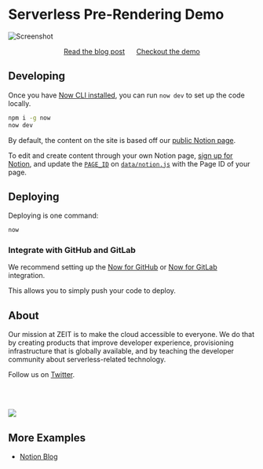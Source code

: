 # Serverless Pre-Rendering Demo

![Screenshot](https://assets.zeit.co/image/upload/v1556881767/front/blog/serverless-prerendering/screenshot.png)

<div align="center">
<a href="https://zeit.co/blog/serverless-pre-rendering">Read the blog post</a>
<span>&nbsp;&nbsp;&nbsp;&nbsp;</span>
<a href="https://spr-landing.zeit.sh">Checkout the demo</a>
</div>

## Developing

Once you have [Now CLI installed](https://zeit.co/download), you can run `now dev` to set up the code locally.

```bash
npm i -g now
now dev
```
By default, the content on the site is based off our [public Notion page](https://www.notion.so/zeithq/My-company-site-1a86e7f6d6a54537a2e515650c1888b8).

To edit and create content through your own Notion page, [sign up for Notion](https://www.notion.so/signup), and update the [`PAGE_ID`](https://github.com/zeit/spr-landing/blob/master/data/notion.js#L3) on [`data/notion.js`](https://github.com/zeit/spr-landing/blob/master/data/notion.js) with the Page ID of your page.

## Deploying

Deploying is one command:

```bash
now
```

### Integrate with GitHub and GitLab

We recommend setting up the [Now for GitHub](https://zeit.co/github) or [Now for GitLab](https://zeit.co/github) integration.

This allows you to simply push your code to deploy.


## About

Our mission at ZEIT is to make the cloud accessible to everyone. We do that by creating products that improve developer experience, provisioning infrastructure that is globally available, and by teaching the developer community about serverless-related technology.

Follow us on [Twitter](https://twitter.com/zeithq).

<br/>
<br/>

[![](https://assets.zeit.co/image/upload/v1556749970/repositories/vrs/zeit.svg)](https://zeit.co)

## More Examples

- [Notion Blog](https://github.com/ijjk/notion-blog)
